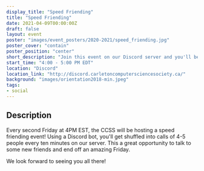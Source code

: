 ```yaml
---
display_title: "Speed Friending"
title: "Speed Friending"
date: 2021-04-09T00:00:00Z
draft: false
layout: event
poster: "images/event_posters/2020-2021/speed_friending.jpg"
poster_cover: "contain"
poster_position: "center"
short_description: "Join this event on our Discord server and you'll be randomly shuffled into a new group conversation every few minutes."
start_time: "4:00 - 5:00 PM EDT"
location: "Discord"
location_link: "http://discord.carletoncomputersciencesociety.ca/"
background: "images/orientation2018-min.jpeg"
tags:
- social
---
```


## Description

Every second Friday at 4PM EST, the CCSS will be hosting a speed friending event! Using a Discord bot, you'll get shuffled into calls of 4-5 people every ten minutes on our server. This a great opportunity to talk to some new friends and end off an amazing Friday. 

We look forward to seeing you all there!